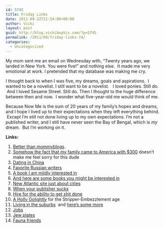 ```yaml
---
id: 5745
title: Friday Links
date: 2011-09-22T21:54:00+00:00
author: Vicki
layout: post
guid: http://blog.vickiboykis.com/?p=5745
permalink: /2011/09/friday-links-74/
categories:
  - Uncategorized
---
```

My mom sent me an email on Wednesday with, &#8220;Twenty years ago, we landed in New York. You were five!&#8221; and nothing else.  It made me very emotional at work. I pretended that my database was making me cry.

I thought back to when I was five, my dreams, goals and aspirations.  I wanted to be a novelist. I still want to be a novelist.   I loved ponies. Still do.  And I loved Sesame Street. Still do. Then I thought to the huge difference between then and now.  I wonder what five-year-old me would think of me.

Because Now Me is the sum of 20 years of my family&#8217;s hopes and dreams, and I hope I lived up to their expectations when they left everything behind.  Except I&#8217;m still not done living up to my own expectations. I&#8217;m not a published writer, and I still have never seen the Bay of Bengal, which is _my_ dream.  But I&#8217;m working on it.

**Links:**

  1. <a href="http://www.ftrain.com/a-and-b.html" target="_blank">Better than mommyblogs</a>.
  2. <a href="http://www.cracked.com/blog/5-things-nobody-tells-you-about-being-poor/" target="_blank">Somehow the fact that my family came to America with $300</a> doesn&#8217;t make me feel sorry for this dude
  3. <a href="http://online.wsj.com/article/SB10001424053111903648204576554343367393376.html?mod=WSJ_Tech_RIGHTTopCarousel_1" target="_blank">Dating in China</a>
  4. <a href="http://lizoksbooks.blogspot.com/2011/07/favorite-russian-writers-to-karamzin.html" target="_blank">Favorite Russian writers</a>
  5. <a href="http://us.macmillan.com/molotovsmagiclantern" target="_blank">A book I am mildly interested in</a>
  6. <a href="http://www.themorningnews.org/article/back-to-school-with-the-biblioracle" target="_blank">And here are some books you might be interested in</a>
  7. <a href="http://www.theatlanticcities.com/" target="_blank">New Atlantic site just about cities</a>
  8. <a href="http://www.guardian.co.uk/books/2011/sep/15/novelist-ditches-publisher-book-launch" target="_blank">When your publisher sucks</a>
  9. <a href="http://blog.eladgil.com/2011/09/hire-for-ability-to-get-shit-done.html" target="_blank">Hire for the ability to get shit done</a>
 10. <a href="http://nymag.com/news/features/diane-passage-2011-9/" target="_blank">A Holly Golightly</a> for the Stripper-Embezzlement age
 11. <a href="http://leazeltserman.com/2011/09/hiding-out-in-the-burbs/" target="_blank">Living in the suburbs</a>  and <a href="http://midianitemanna.blogspot.com/2011/09/working-title.html" target="_blank">here&#8217;s some more</a>
 12. <a href="http://www.avc.com/a_vc/2011/09/jobs-jobs-jobs.html" target="_blank">Jobs</a>
 13. <a href="http://sdjewishworld.wordpress.com/category/jewish-license-plates/" target="_blank">Jew plates</a>
 14. <a href="http://www.designsponge.com/2011/09/fauna-friends.html" target="_blank">Fauna friends</a>